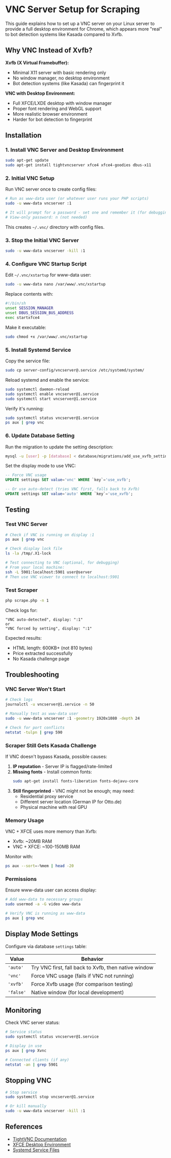 # VNC Server Setup for Scraping

This guide explains how to set up a VNC server on your Linux server to provide a full desktop environment for Chrome, which appears more "real" to bot detection systems like Kasada compared to Xvfb.

## Why VNC Instead of Xvfb?

**Xvfb (X Virtual Framebuffer):**
- Minimal X11 server with basic rendering only
- No window manager, no desktop environment
- Bot detection systems (like Kasada) can fingerprint it

**VNC with Desktop Environment:**
- Full XFCE/LXDE desktop with window manager
- Proper font rendering and WebGL support
- More realistic browser environment
- Harder for bot detection to fingerprint

## Installation

### 1. Install VNC Server and Desktop Environment

```bash
sudo apt-get update
sudo apt-get install tightvncserver xfce4 xfce4-goodies dbus-x11
```

### 2. Initial VNC Setup

Run VNC server once to create config files:

```bash
# Run as www-data user (or whatever user runs your PHP scripts)
sudo -u www-data vncserver :1

# It will prompt for a password - set one and remember it (for debugging access only)
# View-only password: n (not needed)
```

This creates `~/.vnc/` directory with config files.

### 3. Stop the Initial VNC Server

```bash
sudo -u www-data vncserver -kill :1
```

### 4. Configure VNC Startup Script

Edit `~/.vnc/xstartup` for www-data user:

```bash
sudo -u www-data nano /var/www/.vnc/xstartup
```

Replace contents with:

```bash
#!/bin/sh
unset SESSION_MANAGER
unset DBUS_SESSION_BUS_ADDRESS
exec startxfce4
```

Make it executable:

```bash
sudo chmod +x /var/www/.vnc/xstartup
```

### 5. Install Systemd Service

Copy the service file:

```bash
sudo cp server-config/vncserver@.service /etc/systemd/system/
```

Reload systemd and enable the service:

```bash
sudo systemctl daemon-reload
sudo systemctl enable vncserver@1.service
sudo systemctl start vncserver@1.service
```

Verify it's running:

```bash
sudo systemctl status vncserver@1.service
ps aux | grep vnc
```

### 6. Update Database Setting

Run the migration to update the setting description:

```bash
mysql -u [user] -p [database] < database/migrations/add_use_xvfb_setting.sql
```

Set the display mode to use VNC:

```sql
-- Force VNC usage
UPDATE settings SET value='vnc' WHERE `key`='use_xvfb';

-- Or use auto-detect (tries VNC first, falls back to Xvfb)
UPDATE settings SET value='auto' WHERE `key`='use_xvfb';
```

## Testing

### Test VNC Server

```bash
# Check if VNC is running on display :1
ps aux | grep vnc

# Check display lock file
ls -la /tmp/.X1-lock

# Test connecting to VNC (optional, for debugging)
# From your local machine:
ssh -L 5901:localhost:5901 user@server
# Then use VNC viewer to connect to localhost:5901
```

### Test Scraper

```bash
php scrape.php -n 1
```

Check logs for:
```
"VNC auto-detected", display: ":1"
or
"VNC forced by setting", display: ":1"
```

Expected results:
- HTML length: 600KB+ (not 810 bytes)
- Price extracted successfully
- No Kasada challenge page

## Troubleshooting

### VNC Server Won't Start

```bash
# Check logs
journalctl -u vncserver@1.service -n 50

# Manually test as www-data user
sudo -u www-data vncserver :1 -geometry 1920x1080 -depth 24

# Check for port conflicts
netstat -tulpn | grep 590
```

### Scraper Still Gets Kasada Challenge

If VNC doesn't bypass Kasada, possible causes:
1. **IP reputation** - Server IP is flagged/rate-limited
2. **Missing fonts** - Install common fonts:
   ```bash
   sudo apt-get install fonts-liberation fonts-dejavu-core
   ```
3. **Still fingerprinted** - VNC might not be enough; may need:
   - Residential proxy service
   - Different server location (German IP for Otto.de)
   - Physical machine with real GPU

### Memory Usage

VNC + XFCE uses more memory than Xvfb:
- Xvfb: ~20MB RAM
- VNC + XFCE: ~100-150MB RAM

Monitor with:
```bash
ps aux --sort=-%mem | head -20
```

### Permissions

Ensure www-data user can access display:

```bash
# Add www-data to necessary groups
sudo usermod -a -G video www-data

# Verify VNC is running as www-data
ps aux | grep vnc
```

## Display Mode Settings

Configure via database `settings` table:

| Value | Behavior |
|-------|----------|
| `'auto'` | Try VNC first, fall back to Xvfb, then native window |
| `'vnc'` | Force VNC usage (fails if VNC not running) |
| `'xvfb'` | Force Xvfb usage (for comparison testing) |
| `'false'` | Native window (for local development) |

## Monitoring

Check VNC server status:

```bash
# Service status
sudo systemctl status vncserver@1.service

# Display in use
ps aux | grep Xvnc

# Connected clients (if any)
netstat -an | grep 5901
```

## Stopping VNC

```bash
# Stop service
sudo systemctl stop vncserver@1.service

# Or kill manually
sudo -u www-data vncserver -kill :1
```

## References

- [TightVNC Documentation](https://www.tightvnc.com/)
- [XFCE Desktop Environment](https://www.xfce.org/)
- [Systemd Service Files](https://www.freedesktop.org/software/systemd/man/systemd.service.html)
